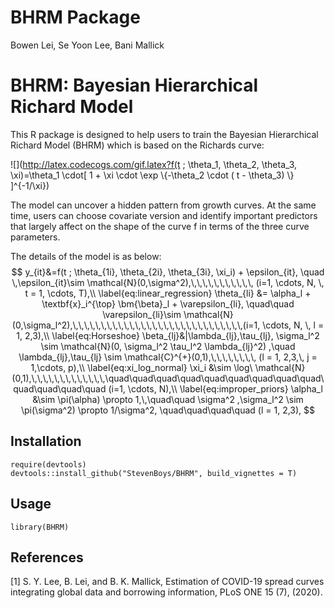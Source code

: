 # BHRM Package

Bowen Lei, Se Yoon Lee, Bani Mallick

# BHRM: Bayesian Hierarchical Richard Model

This R package is designed to help users to train the Bayesian Hierarchical Richard Model (BHRM) which is based on the Richards curve:

![](http://latex.codecogs.com/gif.latex?f(t ; \\theta_1, \\theta_2, \\theta_3, \\xi)=\\theta_1 \\cdot[ 1 + \\xi \\cdot \\exp \\{-\\theta_2 \\cdot ( t - \\theta_3) \\} ]^{-1/\\xi})

The model can uncover a hidden pattern from growth curves. At the same time, users can choose covariate version and identify important predictors that largely affect on the shape of the curve f in terms of the three curve parameters.

The details of the model is as below:
$$
y_{it}&=f(t ; \theta_{1i}, \theta_{2i}, \theta_{3i}, \xi_i) + \epsilon_{it}, \quad \,\epsilon_{it}\sim \mathcal{N}(0,\sigma^2),\,\,\,\,\,\,\,\,\,\,\, (i=1, \cdots, N, \, t = 1, \cdots, T),\\
\label{eq:linear_regression}
\theta_{li} &= \alpha_l + \textbf{x}_i^{\top} \bm{\beta}_l + \varepsilon_{li}, \quad\quad \varepsilon_{li}\sim \mathcal{N}(0,\sigma_l^2),\,\,\,\,\,\,\,\,\,\,\,\,\,\,\,\,\,\,\,\,\,\,\,\,\,\,\,\,\,\,(i=1, \cdots, N, \, l = 1, 2,3),\\
\label{eq:Horseshoe}
\beta_{lj}&|\lambda_{lj},\tau_{lj}, \sigma_l^2  \sim \mathcal{N}(0, \sigma_l^2 \tau_l^2 \lambda_{lj}^2)
,\quad
\lambda_{lj},\tau_{lj} \sim \mathcal{C}^{+}(0,1),\,\,\,\,\,\,\,\,
(l = 1, 2,3,\, j = 1,\cdots, p),\\
\label{eq:xi_log_normal}
\xi_i &\sim \log\ \mathcal{N}(0,1),\,\,\,\,\,\,\,\,\,\,\,\,\,\quad\quad\quad\quad\quad\quad\quad\quad\quad\quad\quad\quad\quad  (i=1, \cdots, N),\\
\label{eq:improper_priors}
\alpha_l &\sim \pi(\alpha) \propto 1,\,\quad\quad
\sigma^2 ,\sigma_l^2 \sim \pi(\sigma^2) \propto 1/\sigma^2,
\quad\quad\quad\quad (l = 1, 2,3),
$$

## Installation

```
require(devtools)
devtools::install_github("StevenBoys/BHRM", build_vignettes = T)
```

## Usage

```
library(BHRM)
```


## References

[1] S. Y. Lee, B. Lei, and B. K. Mallick, Estimation of COVID-19 spread curves integrating global data and borrowing information, PLoS ONE 15 (7), (2020).
